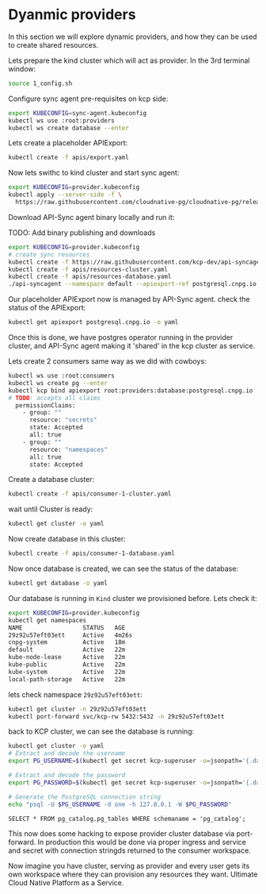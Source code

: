 # Dyanmic providers 

In this section we will explore dynamic providers, and how they can be used to create shared resources.

Lets prepare the kind cluster which will act as provider. In the 3rd terminal window:

```bash
source 1_config.sh
```

Configure sync agent pre-requisites on kcp side:

```bash
export KUBECONFIG=sync-agent.kubeconfig
kubectl ws use :root:providers
kubectl ws create database --enter
```

Lets create a placeholder APIExport:

```bash
kubectl create -f apis/export.yaml
```

Now lets swithc to kind cluster and start sync agent:

```bash
export KUBECONFIG=provider.kubeconfig
kubectl apply --server-side -f \
  https://raw.githubusercontent.com/cloudnative-pg/cloudnative-pg/release-1.25/releases/cnpg-1.25.1.yaml
```

Download API-Sync agent binary locally and run it:

TODO: Add binary publishing and downloads

```bash
export KUBECONFIG=provider.kubeconfig
# create sync resources
kubectl create -f https://raw.githubusercontent.com/kcp-dev/api-syncagent/refs/heads/main/deploy/crd/kcp.io/syncagent.kcp.io_publishedresources.yaml
kubectl create -f apis/resources-cluster.yaml
kubectl create -f apis/resources-database.yaml
./api-syncagent --namespace default --apiexport-ref postgresql.cnpg.io --kcp-kubeconfig=sync-agent.kubeconfig
```

Our placeholder APIExport now is managed by API-Sync agent. check the status of the APIExport:

```bash
kubectl get apiexport postgresql.cnpg.io -o yaml
```

Once this is done, we have postgres operator running in the provider cluster, and API-Sync agent making it 'shared' in the kcp cluster as service.

Lets create 2 consumers same way as we did with cowboys:

```bash
kubectl ws use :root:consumers
kubectl ws create pg --enter
kubectl kcp bind apiexport root:providers:database:postgresql.cnpg.io
# TODO: accepts all claims
  permissionClaims:
    - group: ""
      resource: "secrets"
      state: Accepted
      all: true
    - group: ""
      resource: "namespaces"
      all: true
      state: Accepted

```

Create a database cluster:

```bash
kubectl create -f apis/consumer-1-cluster.yaml
```

wait until Cluster is ready:

```bash
kubectl get cluster -o yaml
```

Now create database in this cluster:

```bash
kubectl create -f apis/consumer-1-database.yaml
```

Now once database is created, we can see the status of the database:

```bash
kubectl get database -o yaml
```

Our database is running in `Kind` cluster we provisioned before.
Lets check it:

```bash
export KUBECONFIG=provider.kubeconfig
kubectl get namespaces
NAME                 STATUS   AGE
29z92u57eft03ett     Active   4m26s
cnpg-system          Active   18m
default              Active   22m
kube-node-lease      Active   22m
kube-public          Active   22m
kube-system          Active   22m
local-path-storage   Active   22m
```

lets check namespace `29z92u57eft03ett`:

```bash
kubectl get cluster -n 29z92u57eft03ett
kubectl port-forward svc/kcp-rw 5432:5432 -n 29z92u57eft03ett
```

back to KCP cluster, we can see the database is running:

```bash
kubectl get cluster -o yaml
# Extract and decode the username
export PG_USERNAME=$(kubectl get secret kcp-superuser -o=jsonpath='{.data.username}' | base64 --decode)

# Extract and decode the password
export PG_PASSWORD=$(kubectl get secret kcp-superuser -o=jsonpath='{.data.password}' | base64 --decode)

# Generate the PostgreSQL connection string
echo "psql -U $PG_USERNAME -d one -h 127.0.0.1 -W $PG_PASSWORD"
```

```
SELECT * FROM pg_catalog.pg_tables WHERE schemaname = 'pg_catalog';
```

This now does some hacking to expose provider cluster database via port-forward. In production this would be done via proper ingress and service
and secret with connection stringds returned to the consumer workspace.

Now imagine you have cluster, serving as provider and every user gets its own workspace where they can provision any resources they want.
Ultimate Cloud Native Platform as a Service.
